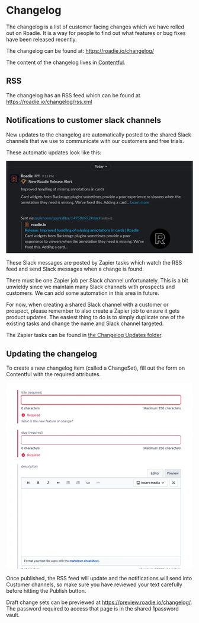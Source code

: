 # Changelog

The changelog is a list of customer facing changes which we have rolled out on Roadie. It is
a way for people to find out what features or bug fixes have been released recently.

The changelog can be found at: https://roadie.io/changelog/

The content of the changelog lives in [Contentful](https://app.contentful.com/spaces/hcqpbvoqhwhm/home).

## RSS

The changelog has an RSS feed which can be found at https://roadie.io/changelog/rss.xml

## Notifications to customer slack channels

New updates to the changelog are automatically posted to the shared Slack channels
that we use to communicate with our customers and free trials.

These automatic updates look like this:

![a Slack message saying that Roadie has released a feature to do with missing annotations](./assets/changelog-update-in-slack.webp)

These Slack messages are posted by Zapier tasks which watch the RSS feed and send Slack messages
when a change is found.

There must be one Zapier job per Slack channel unfortunately. This is a bit unwieldy since we
maintain many Slack channels with prospects and customers. We can add some automation
in this area in future.

For now, when creating a shared Slack channel with a customer or prospect, please remember to
also create a Zapier job to ensure it gets product updates. The easiest thing to do is to
simply duplicate one of the existing tasks and change the name and Slack channel targeted.

The Zapier tasks can be found in [the Changelog Updates folder](https://zapier.com/app/zaps/folder/1198706).

## Updating the changelog

To create a new changelog item (called a ChangeSet), fill out the form on Contentful with the
required attributes.

![a form on Contentful](./assets/contentful-changeset-form.webp)

Once published, the RSS feed will update and the notifications will send into Customer channels,
so make sure you have reviewed your text carefully before hitting the Publish button.

Draft change sets can be previewed at https://preview.roadie.io/changelog/. The password required
to access that page is in the shared 1password vault.
